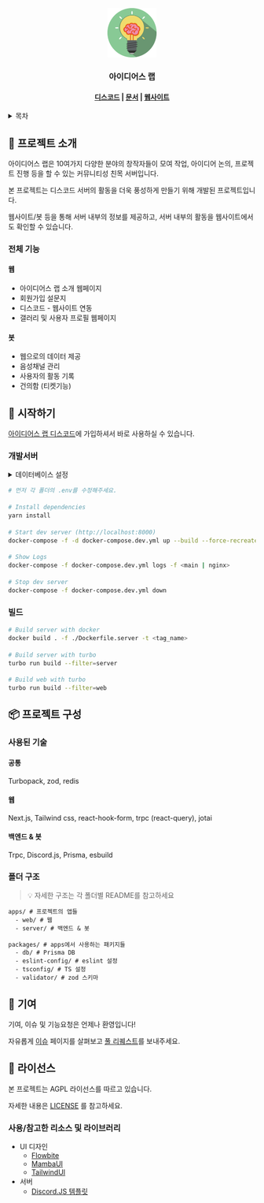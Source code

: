 <div align="center">
  <a href="https://github.com/gangjun06/ideaslab">
    <img width="100" src="assets/icon.png" alt="">
  </a>
  <h3>아이디어스 랩</h3>
</div>

<h4 align="center">
  <a href="https://discord.gg/XepQjgpbum">디스코드</a> |
  <a href="https://www.craft.do/s/k1Hc9FX9indB84">문서</a> |
  <a href="https://ideaslab.kr">웹사이트</a>
</h4>

<details>
  <summary>목차</summary>
  <ol>
    <li>
      <a href="#-프로젝트-소개">📖 프로젝트 소개</a>
      <ul>
        <li><a href="#전체-기능">전체 기능</a></li>
      </ul>
    </li>
    <li>
      <a href="#-시작하기">🚀 시작하기</a>
      <ul>
        <li><a href="#개발서버">개발서버</a></li>
        <li><a href="#빌드">빌드</a></li>
      </ul>
    </li>
    <li>
      <a href="#-프로젝트-구성">📦 프로젝트 구성</a>
      <ul>
        <li><a href="#사용된-기술">사용된 기술</a></li>
        <li><a href="#폴더-구조">폴더 구조</a></li>
      </ul>
    </li>
    <li>
      <a href="#-기여">🌱 기여</a>
    </li>
    <li>
      <a href="#-라이선스">📝 라이선스</a>
    </li>
  </ol>
</details>

## 📖 프로젝트 소개

아이디어스 랩은 10여가지 다양한 분야의 창작자들이 모여 작업, 아이디어 논의, 프로젝트 진행 등을 할 수 있는 커뮤니티성 친목 서버입니다.

본 프로젝트는 디스코드 서버의 활동을 더욱 풍성하게 만들기 위해 개발된 프로젝트입니다.

웹사이트/봇 등을 통해 서버 내부의 정보를 제공하고, 서버 내부의 활동을 웹사이트에서도 확인할 수 있습니다.

### 전체 기능

#### 웹

- 아이디어스 랩 소개 웹페이지
- 회원가입 설문지
- 디스코드 - 웹사이트 연동
- 갤러리 및 사용자 프로필 웹페이지

#### 봇

- 웹으로의 데이터 제공
- 음성채널 관리
- 사용자의 활동 기록
- 건의함 (티켓기능)

## 🚀 시작하기

[아이디어스 랩 디스코드](https://discord.gg/XepQjgpbum)에 가입하셔서 바로 사용하실 수 있습니다.

### 개발서버

<details>
  <summary>데이터베이스 설정</summary>
  Postgresql과 함께 시간대별 기록을 효율적으로 하기 위해 Timescale DB를 사용합니다. <br/> 
  서버를 세팅하기 전, 먼저 서버에 먼저 설치해주세요.
  <a href="https://docs.timescale.com/">https://docs.timescale.com</a>
</details>

```bash
# 먼저 각 폴더의 .env를 수정해주세요.

# Install dependencies
yarn install

# Start dev server (http://localhost:8000)
docker-compose -f -d docker-compose.dev.yml up --build --force-recreate

# Show Logs
docker-compose -f docker-compose.dev.yml logs -f <main | nginx>

# Stop dev server
docker-compose -f docker-compose.dev.yml down
```

### 빌드

```bash
# Build server with docker
docker build . -f ./Dockerfile.server -t <tag_name>

# Build server with turbo
turbo run build --filter=server

# Build web with turbo
turbo run build --filter=web
```

## 📦 프로젝트 구성

### 사용된 기술

#### 공통

Turbopack, zod, redis

#### 웹

Next.js, Tailwind css, react-hook-form, trpc (react-query), jotai

#### 백엔드 & 봇

Trpc, Discord.js, Prisma, esbuild

### 폴더 구조

> 💡 자세한 구조는 각 폴더별 README를 참고하세요

```
apps/ # 프로젝트의 앱들
  - web/ # 웹
  - server/ # 백엔드 & 봇

packages/ # apps에서 사용하는 패키지들
  - db/ # Prisma DB
  - eslint-config/ # eslint 설정
  - tsconfig/ # TS 설정
  - validator/ # zod 스키마
```

## 🌱 기여

기여, 이슈 및 기능요청은 언제나 환영입니다!

자유롭게 [이슈](https://github.com/gangjun06/ideaslab/issues) 페이지를 살펴보고 [풀 리퀘스트](https://github.com/gangjun06/ideaslab/pulls)를 보내주세요.

## 📝 라이선스

본 프로젝트는 AGPL 라이선스를 따르고 있습니다.

자세한 내용은 [LICENSE](./LICENSE) 를 참고하세요.

### 사용/참고한 리소스 및 라이브러리

- UI 디자인
  - [Flowbite](https://flowbite.com">)
  - [MambaUI](https://mambaui.com")
  - [TailwindUI](https://tailwindui.com)
- 서버
  - [Discord.JS 템플릿](https://github.com/filename24/djs-template)
